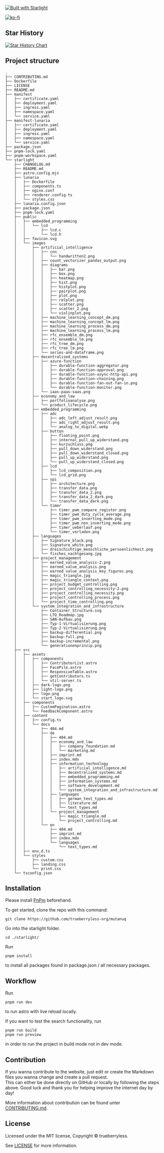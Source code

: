 [![Built with Starlight](https://astro.badg.es/v2/built-with-starlight/medium.svg)](https://starlight.astro.build)

[![ko-fi](https://ko-fi.com/img/githubbutton_sm.svg)](https://ko-fi.com/L4L3QTFWA)

## Star History

<a href="https://star-history.com/#trueberryless-org/mutanuq&Date">
 <picture>
   <source media="(prefers-color-scheme: dark)" srcset="https://api.star-history.com/svg?repos=trueberryless-org/mutanuq&type=Date&theme=dark" />
   <source media="(prefers-color-scheme: light)" srcset="https://api.star-history.com/svg?repos=trueberryless-org/mutanuq&type=Date" />
   <img alt="Star History Chart" src="https://api.star-history.com/svg?repos=trueberryless-org/mutanuq&type=Date" />
 </picture>
</a>

## Project structure

```
.
├── CONTRIBUTING.md
├── Dockerfile
├── LICENSE
├── README.md
├── manifest
│   ├── certificate.yaml
│   ├── deployment.yaml
│   ├── ingress.yaml
│   ├── namespace.yaml
│   └── service.yaml
├── manifest-lunaria
│   ├── certificate.yaml
│   ├── deployment.yaml
│   ├── ingress.yaml
│   ├── namespace.yaml
│   └── service.yaml
├── package.json
├── pnpm-lock.yaml
├── pnpm-workspace.yaml
└── starlight
    ├── CHANGELOG.md
    ├── README.md
    ├── astro.config.mjs
    ├── lunaria
    │   ├── Dockerfile
    │   ├── components.ts
    │   ├── nginx.conf
    │   ├── renderer.config.ts
    │   └── styles.css
    ├── lunaria.config.json
    ├── package.json
    ├── pnpm-lock.yaml
    ├── public
    │   ├── embedded_programming
    │   │   └── lcd
    │   │       ├── lcd.c
    │   │       └── lcd.h
    │   ├── favicon.svg
    │   └── images
    │       ├── artificial_intelligence
    │       │   ├── cnn
    │       │   │   └── handwritten2.png
    │       │   ├── count_vectorizer_pandas_output.png
    │       │   ├── diagrams
    │       │   │   ├── bar.png
    │       │   │   ├── box.png
    │       │   │   ├── heatmap.png
    │       │   │   ├── hist.png
    │       │   │   ├── histplot.png
    │       │   │   ├── pairplot.png
    │       │   │   ├── plot.png
    │       │   │   ├── relplot.png
    │       │   │   ├── scatter.png
    │       │   │   ├── scatter_2.png
    │       │   │   └── violinplot.png
    │       │   ├── machine_learning_concept_dm.png
    │       │   ├── machine_learning_concept_lm.png
    │       │   ├── machine_learning_process_dm.png
    │       │   ├── machine_learning_process_lm.png
    │       │   ├── rfc_ensemble_dm.png
    │       │   ├── rfc_ensemble_lm.png
    │       │   ├── rfc_tree_dm.png
    │       │   ├── rfc_tree_lm.png
    │       │   └── series-and-dataframe.png
    │       ├── decentralised_systems
    │       │   ├── azure-function
    │       │   │   ├── durable-function-aggregator.png
    │       │   │   ├── durable-function-approval.png
    │       │   │   ├── durable-function-async-http-api.png
    │       │   │   ├── durable-function-chaining.png
    │       │   │   ├── durable-function-fan-out-fan-in.png
    │       │   │   └── durable-function-monitor.png
    │       │   └── iaas-paas-saas.png
    │       ├── economy_and_law
    │       │   ├── portfolioanalyse.png
    │       │   └── product_lifecycle.png
    │       ├── embedded_programming
    │       │   ├── adc
    │       │   │   ├── adc_left_adjust_result.png
    │       │   │   ├── adc_right_adjust_result.png
    │       │   │   └── analog_to_digital.webp
    │       │   ├── button
    │       │   │   ├── floating_point.png
    │       │   │   ├── internal_pull_up_widerstand.png
    │       │   │   ├── kurzschluss.png
    │       │   │   ├── pull_down_widerstand.png
    │       │   │   ├── pull_down_widerstand_closed.png
    │       │   │   ├── pull_up_widerstand.png
    │       │   │   └── pull_up_widerstand_closed.png
    │       │   ├── lcd
    │       │   │   ├── lcd_composition.png
    │       │   │   └── lcd_grid.png
    │       │   ├── spi
    │       │   │   ├── architecture.png
    │       │   │   ├── transfer_data.png
    │       │   │   ├── transfer_data_2.png
    │       │   │   ├── transfer_data_2_dark.png
    │       │   │   └── transfer_data_dark.png
    │       │   └── timer
    │       │       ├── timer_pwm_compare_register.png
    │       │       ├── timer_pwm_duty_cycle_average.png
    │       │       ├── timer_pwm_inverting_mode.png
    │       │       ├── timer_pwm_non_inverting_mode.png
    │       │       ├── timer_ueberlauf.png
    │       │       └── timer_vorladen.png
    │       ├── languages
    │       │   ├── Signature_black.png
    │       │   ├── Signature_white.png
    │       │   ├── dreischichtige_menschliche_persoenlichkeit.png
    │       │   └── fisches_nachtgesang.jpg
    │       ├── project_management
    │       │   ├── earned_value_analysis-2.png
    │       │   ├── earned_value_analysis.png
    │       │   ├── earned_value_analysis_key_figures.png
    │       │   ├── magic_triangle.jpg
    │       │   ├── magic_triangle_context.png
    │       │   ├── project_budget_controlling.png
    │       │   ├── project_controlling_necessity-2.png
    │       │   ├── project_controlling_necessity.png
    │       │   ├── project_controlling_process.png
    │       │   └── project_time_controlling.png
    │       └── system_integration_and_infrastructure
    │           ├── Container_Structure.svg
    │           ├── LTO_Roadmap.jpg
    │           ├── SAN-Aufbau.png
    │           ├── Typ-1-Virtualisierung.png
    │           ├── Typ-2-Virtualisierung.png
    │           ├── backup-differential.png
    │           ├── backup-full.png
    │           ├── backup-incremental.png
    │           └── generationenprinzip.png
    ├── src
    │   ├── assets
    │   │   ├── components
    │   │   │   ├── ContributorList.astro
    │   │   │   ├── FacePile.astro
    │   │   │   ├── ResponsiveTable.astro
    │   │   │   ├── getContributors.ts
    │   │   │   └── util-server.ts
    │   │   ├── dark-logo.png
    │   │   ├── light-logo.png
    │   │   ├── logo.png
    │   │   └── start_logo.svg
    │   ├── components
    │   │   ├── CustomPagination.astro
    │   │   └── FeedbackComponent.astro
    │   ├── content
    │   │   ├── config.ts
    │   │   └── docs
    │   │       ├── 404.md
    │   │       ├── de
    │   │       │   ├── 404.md
    │   │       │   ├── economy_and_law
    │   │       │   │   ├── company_foundation.md
    │   │       │   │   └── marketing.md
    │   │       │   ├── imprint.md
    │   │       │   ├── index.mdx
    │   │       │   ├── information_technology
    │   │       │   │   ├── artificial_intelligence.md
    │   │       │   │   ├── decentralised_systems.md
    │   │       │   │   ├── embedded_programming.md
    │   │       │   │   ├── information_systems.md
    │   │       │   │   ├── software_development.md
    │   │       │   │   └── system_integration_and_infrastructure.md
    │   │       │   ├── languages
    │   │       │   │   ├── german_text_types.md
    │   │       │   │   ├── literature.md
    │   │       │   │   └── text_types.md
    │   │       │   └── project_management
    │   │       │       ├── magic_triangle.md
    │   │       │       └── project_controlling.md
    │   │       └── en
    │   │           ├── 404.md
    │   │           ├── imprint.md
    │   │           ├── index.mdx
    │   │           └── languages
    │   │               └── text_types.md
    │   ├── env.d.ts
    │   └── styles
    │       ├── custom.css
    │       ├── landing.css
    │       └── print.css
    └── tsconfig.json

```

## Installation

Please install [PnPm](https://pnpm.io/) beforehand.

To get started, clone the repo with this command:

```
git clone https://github.com/trueberryless-org/mutanuq
```

Go into the starlight folder.

```
cd ./starlight/
```

Run

```
pnpm install
```

to install all packages found in package.json / all necessary packages.

## Workflow

Run

```
pnpm run dev
```

to run astro with live reload locally.

If you want to test the search functionality, run

```
pnpm run build
pnpm run preview
```

in order to run the project in build mode not in dev mode.

## Contribution

If you wanna contribute to the website, just edit or create the Markdown files you wanna change and create a pull request.  
This can either be done directly on GitHub or locally by following the steps above. Good luck and thank you for helping improve the internet day by day!

More information about contribution can be found unter [CONTRIBUTING.md](https://github.com/trueberryless-org/mutanuq/blob/main/CONTRIBUTING.md).

## License

Licensed under the MIT license, Copyright © trueberryless.

See [LICENSE](/LICENSE) for more information.
